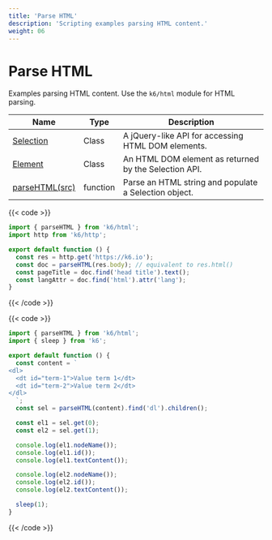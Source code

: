 ```yaml
---
title: 'Parse HTML'
description: 'Scripting examples parsing HTML content.'
weight: 06
---
```


# Parse HTML

Examples parsing HTML content. Use the `k6/html` module for HTML parsing.

| Name                                                                                        | Type     | Description                                           |
| ------------------------------------------------------------------------------------------- | -------- | ----------------------------------------------------- |
| [Selection](https://grafana.com/docs/k6/<K6_VERSION>/javascript-api/k6-html/selection)      | Class    | A jQuery-like API for accessing HTML DOM elements.    |
| [Element](https://grafana.com/docs/k6/<K6_VERSION>/javascript-api/k6-html/element)          | Class    | An HTML DOM element as returned by the Selection API. |
| [parseHTML(src)](https://grafana.com/docs/k6/<K6_VERSION>/javascript-api/k6-html/parsehtml) | function | Parse an HTML string and populate a Selection object. |

{{< code >}}

```javascript
import { parseHTML } from 'k6/html';
import http from 'k6/http';

export default function () {
  const res = http.get('https://k6.io');
  const doc = parseHTML(res.body); // equivalent to res.html()
  const pageTitle = doc.find('head title').text();
  const langAttr = doc.find('html').attr('lang');
}
```

{{< /code >}}

{{< code >}}

```javascript
import { parseHTML } from 'k6/html';
import { sleep } from 'k6';

export default function () {
  const content = `
<dl>
  <dt id="term-1">Value term 1</dt>
  <dt id="term-2">Value term 2</dt>
</dl>
  `;
  const sel = parseHTML(content).find('dl').children();

  const el1 = sel.get(0);
  const el2 = sel.get(1);

  console.log(el1.nodeName());
  console.log(el1.id());
  console.log(el1.textContent());

  console.log(el2.nodeName());
  console.log(el2.id());
  console.log(el2.textContent());

  sleep(1);
}
```

{{< /code >}}
